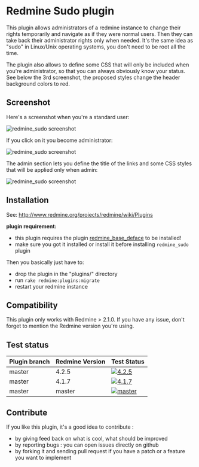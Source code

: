 Redmine Sudo plugin
===================

This plugin allows administrators of a redmine instance to change their rights temporarily and navigate as if they were normal users. Then they can take back their administrator rights only when needed. It's the same idea as "sudo" in Linux/Unix operating systems, you don't need to be root all the time.

The plugin also allows to define some CSS that will only be included when you're administrator, so that you can always obviously know your status. See below the 3rd screenshot, the proposed styles change the header background colors to red.

Screenshot
----------

Here's a screenshot when you're a standard user:

![redmine_sudo screenshot](http://jbbarth.com/screenshots/redmine_sudo_1.png)

If you click on it you become administrator:

![redmine_sudo screenshot](http://jbbarth.com/screenshots/redmine_sudo_2.png)

The admin section lets you define the title of the links and some CSS styles that will be applied only when admin:

![redmine_sudo screenshot](http://jbbarth.com/screenshots/redmine_sudo_3.png)

Installation
------------

See: http://www.redmine.org/projects/redmine/wiki/Plugins

**plugin requirement:**
* this plugin requires the plugin [redmine_base_deface](https://github.com/jbbarth/redmine_base_deface) to be installed!
* make sure you got it installed or install it before installing `redmine_sudo` plugin

Then you basically just have to:

* drop the plugin in the "plugins/" directory
* run `rake redmine:plugins:migrate`
* restart your redmine instance

Compatibility
-------------

This plugin only works with Redmine > 2.1.0. If you have any issue, don't forget to mention the Redmine version you're using.

Test status
------------

|Plugin branch| Redmine Version   | Test Status      |
|-------------|-------------------|------------------|
|master       | 4.2.5             | [![4.2.5][1]][5] |  
|master       | 4.1.7             | [![4.1.7][2]][5] |
|master       | master            | [![master][4]][5]|

[1]: https://github.com/jbbarth/redmine_sudo/actions/workflows/4_2_5.yml/badge.svg
[2]: https://github.com/jbbarth/redmine_sudo/actions/workflows/4_1_7.yml/badge.svg
[4]: https://github.com/jbbarth/redmine_sudo/actions/workflows/master.yml/badge.svg
[5]: https://github.com/jbbarth/redmine_sudo/actions

Contribute
----------

If you like this plugin, it's a good idea to contribute :
* by giving feed back on what is cool, what should be improved
* by reporting bugs : you can open issues directly on github
* by forking it and sending pull request if you have a patch or a feature you want to implement

